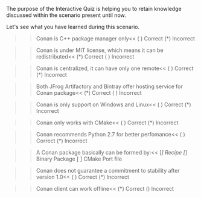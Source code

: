 The purpose of the Interactive Quiz is helping you to retain knowledge discussed within the scenario present until now.

Let's see what you have learned during this scenario.

>>Conan is C++ package manager only<<
( ) Correct
(*) Incorrect

>>Conan is under MIT license, which means it can be redistributed<<
(*) Correct
( ) Incorrect

>>Conan is centralized, it can have only one remote<<
( ) Correct
(*) Incorrect

>>Both JFrog Artifactory and Bintray offer hosting service for Conan package<<
(*) Correct
( ) Incorrect

>>Conan is only support on Windows and Linux<<
( ) Correct
(*) Incorrect

>>Conan only works with CMake<<
( ) Correct
(*) Incorrect

>>Conan recommends Python 2.7 for better perfomance<<
( ) Correct
(*) Incorrect

>>A Conan package basically can be formed by:<<
[*] Recipe
[*] Binary Package
[ ] CMake Port file

>>Conan does not guarantee a commitment to stability after version 1.0<<
( ) Correct
(*) Incorrect

>>Conan client can work offline<<
(*) Correct
() Incorrect
